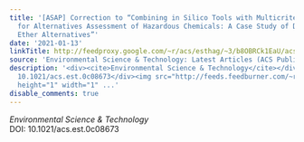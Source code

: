 ```yaml
---
title: '[ASAP] Correction to “Combining in Silico Tools with Multicriteria Analysis
  for Alternatives Assessment of Hazardous Chemicals: A Case Study of Decabromodiphenyl
  Ether Alternatives”'
date: '2021-01-13'
linkTitle: http://feedproxy.google.com/~r/acs/esthag/~3/b8OBRCk1EaU/acs.est.0c08673
source: 'Environmental Science & Technology: Latest Articles (ACS Publications)'
description: '<div><cite>Environmental Science & Technology</cite></div><div>DOI:
  10.1021/acs.est.0c08673</div><img src="http://feeds.feedburner.com/~r/acs/esthag/~4/b8OBRCk1EaU"
  height="1" width="1" ...'
disable_comments: true
---
```

<div><cite>Environmental Science & Technology</cite></div><div>DOI: 10.1021/acs.est.0c08673</div><img src="http://feeds.feedburner.com/~r/acs/esthag/~4/b8OBRCk1EaU" height="1" width="1" ...